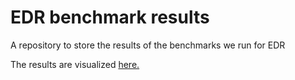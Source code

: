 # EDR benchmark results

A repository to store the results of the benchmarks we run for EDR

The results are visualized [here.](https://nomic-foundation-automation.github.io/edr-benchmark-results/bench/)
